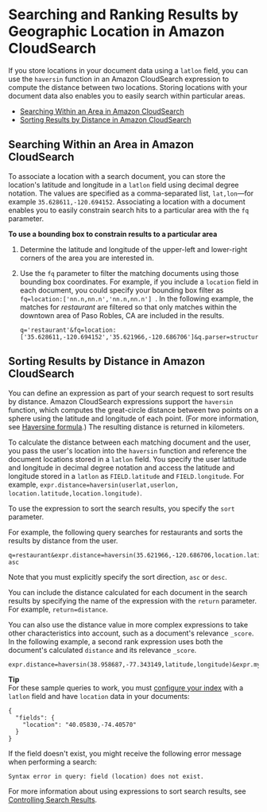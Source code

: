 # Searching and Ranking Results by Geographic Location in Amazon CloudSearch<a name="searching-locations"></a>

If you store locations in your document data using a `latlon` field, you can use the `haversin` function in an Amazon CloudSearch expression to compute the distance between two locations\. Storing locations with your document data also enables you to easily search within particular areas\.


+ [Searching Within an Area in Amazon CloudSearch](#within-area)
+ [Sorting Results by Distance in Amazon CloudSearch](#sorting-by-distance)

## Searching Within an Area in Amazon CloudSearch<a name="within-area"></a>

To associate a location with a search document, you can store the location's latitude and longitude in a `latlon` field using decimal degree notation\. The values are specified as a comma\-separated list, `lat,lon`—for example `35.628611,-120.694152`\. Associating a location with a document enables you to easily constrain search hits to a particular area with the `fq` parameter\. 

**To use a bounding box to constrain results to a particular area**

1. Determine the latitude and longitude of the upper\-left and lower\-right corners of the area you are interested in\. 

1. Use the `fq` parameter to filter the matching documents using those bounding box coordinates\. For example, if you include a `location` field in each document, you could specify your bounding box filter as `fq=location:['nn.n,nn.n','nn.n,nn.n'] `\. In the following example, the matches for *restaurant* are filtered so that only matches within the downtown area of Paso Robles, CA are included in the results\. 

   ```
   q='restaurant'&fq=location:['35.628611,-120.694152','35.621966,-120.686706']&q.parser=structured
   ```

## Sorting Results by Distance in Amazon CloudSearch<a name="sorting-by-distance"></a>

You can define an expression as part of your search request to sort results by distance\. Amazon CloudSearch expressions support the `haversin` function, which computes the great\-circle distance between two points on a sphere using the latitude and longitude of each point\. \(For more information, see [Haversine formula](http://en.wikipedia.org/wiki/Haversine_formula)\.\) The resulting distance is returned in kilometers\.

To calculate the distance between each matching document and the user, you pass the user's location into the `haversin` function and reference the document locations stored in a `latlon` field\. You specify the user latitude and longitude in decimal degree notation and access the latitude and longitude stored in a `latlon` as `FIELD.latitude` and `FIELD.longitude`\. For example, `expr.distance=haversin(userlat,userlon, location.latitude,location.longitude)`\. 

To use the expression to sort the search results, you specify the `sort` parameter\.

For example, the following query searches for restaurants and sorts the results by distance from the user\. 

```
q=restaurant&expr.distance=haversin(35.621966,-120.686706,location.latitude,location.longitude)&sort=distance asc
```

Note that you must explicitly specify the sort direction, `asc` or `desc`\. 

You can include the distance calculated for each document in the search results by specifying the name of the expression with the `return` parameter\. For example, `return=distance`\.

You can also use the distance value in more complex expressions to take other characteristics into account, such as a document's relevance `_score`\. In the following example, a second rank expression uses both the document's calculated `distance` and its relevance `_score`\.

```
expr.distance=haversin(38.958687,-77.343149,latitude,longitude)&expr.myrank=_score/log10(distance)&sort=myrank+asc
```

**Tip**  
For these sample queries to work, you must [configure your index](configuring-index-fields.md) with a `latlon` field and have `location` data in your documents:  

```
{
  "fields": {
    "location": "40.05830,-74.40570"
  }
}
```
If the field doesn't exist, you might receive the following error message when performing a search:  

```
Syntax error in query: field (location) does not exist.
```

For more information about using expressions to sort search results, see [Controlling Search Results](controlling-search-results.md)\.